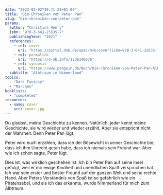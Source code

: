 ```yaml
---
date: "2023-02-02T19:41:21+01:00"
title: "Die Chroniken von Peter Pan"
slug: "die-chroniken-von-peter-pan"
params:
  author: "Christina Henry"
  isbn: "978-3-641-25635-7"
  publishingYear: "2021"
  references:
    - rel: cover
      uri: "https://portal.dnb.de/opac/mvb/cover?isbn=978-3-641-25635-7"
    - rel: permalink
      uri: "https://d-nb.info/1236140036"
    - rel: synopsis
      uri: "https://www.penguin.de/Buch/Die-Chroniken-von-Peter-Pan-Albtraum-im-Nimmerland/Christina-Henry/Penhaligon/e567149.rhd"
  subtitle: "Albtraum im Nimmerland"
topics:
  - "Dark Fantasy"
  - "Märchen"
booklists:
  - "completed"
resources:
  - name: cover
    src: cover.jpg
---
```

Du glaubst, meine Geschichte zu kennen. Natürlich, jeder kennt meine Geschichte,
sie wird wieder und wieder erzählt. Aber sie entspricht nicht der Wahrheit. Denn
Peter Pan lügt.

Peter wird euch erzählen, dass ich der Bösewicht in seiner Geschichte bin, dass
ich ihm Unrecht getan habe, dass ich niemals sein Freund war. Aber wie ich schon
sagte, Peter lügt.

Dies ist, was wirklich geschehen ist: Ich bin Peter Pan auf seine Insel gefolgt,
weil er mir ewige Kindheit und unendlichen Spaß versprochen hat. Ich war sein
erster und bester Freund auf der ganzen Welt und seine rechte Hand. Aber Peters
Verständnis von Spaß ist so gefährlich wie ein Piratensäbel, und als ich das
erkannte, wurde Nimmerland für mich zum Albtraum.